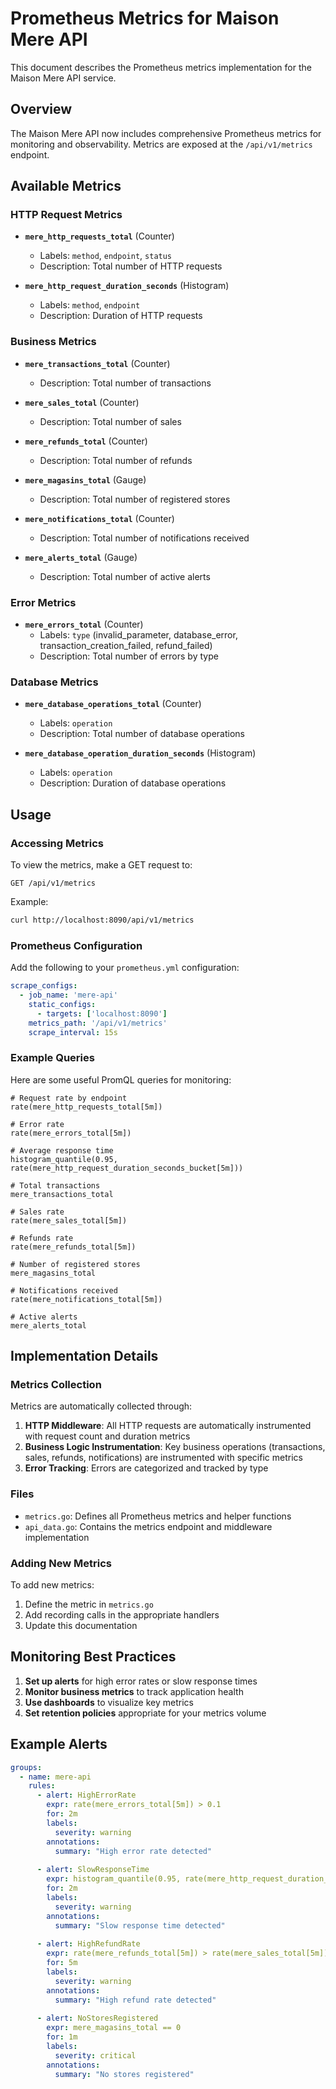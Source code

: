 # Prometheus Metrics for Maison Mere API

This document describes the Prometheus metrics implementation for the Maison Mere API service.

## Overview

The Maison Mere API now includes comprehensive Prometheus metrics for monitoring and observability. Metrics are exposed at the `/api/v1/metrics` endpoint.

## Available Metrics

### HTTP Request Metrics

- **`mere_http_requests_total`** (Counter)
  - Labels: `method`, `endpoint`, `status`
  - Description: Total number of HTTP requests

- **`mere_http_request_duration_seconds`** (Histogram)
  - Labels: `method`, `endpoint`
  - Description: Duration of HTTP requests

### Business Metrics

- **`mere_transactions_total`** (Counter)
  - Description: Total number of transactions

- **`mere_sales_total`** (Counter)
  - Description: Total number of sales

- **`mere_refunds_total`** (Counter)
  - Description: Total number of refunds

- **`mere_magasins_total`** (Gauge)
  - Description: Total number of registered stores

- **`mere_notifications_total`** (Counter)
  - Description: Total number of notifications received

- **`mere_alerts_total`** (Gauge)
  - Description: Total number of active alerts

### Error Metrics

- **`mere_errors_total`** (Counter)
  - Labels: `type` (invalid_parameter, database_error, transaction_creation_failed, refund_failed)
  - Description: Total number of errors by type

### Database Metrics

- **`mere_database_operations_total`** (Counter)
  - Labels: `operation`
  - Description: Total number of database operations

- **`mere_database_operation_duration_seconds`** (Histogram)
  - Labels: `operation`
  - Description: Duration of database operations

## Usage

### Accessing Metrics

To view the metrics, make a GET request to:
```
GET /api/v1/metrics
```

Example:
```bash
curl http://localhost:8090/api/v1/metrics
```

### Prometheus Configuration

Add the following to your `prometheus.yml` configuration:

```yaml
scrape_configs:
  - job_name: 'mere-api'
    static_configs:
      - targets: ['localhost:8090']
    metrics_path: '/api/v1/metrics'
    scrape_interval: 15s
```

### Example Queries

Here are some useful PromQL queries for monitoring:

```promql
# Request rate by endpoint
rate(mere_http_requests_total[5m])

# Error rate
rate(mere_errors_total[5m])

# Average response time
histogram_quantile(0.95, rate(mere_http_request_duration_seconds_bucket[5m]))

# Total transactions
mere_transactions_total

# Sales rate
rate(mere_sales_total[5m])

# Refunds rate
rate(mere_refunds_total[5m])

# Number of registered stores
mere_magasins_total

# Notifications received
rate(mere_notifications_total[5m])

# Active alerts
mere_alerts_total
```

## Implementation Details

### Metrics Collection

Metrics are automatically collected through:

1. **HTTP Middleware**: All HTTP requests are automatically instrumented with request count and duration metrics
2. **Business Logic Instrumentation**: Key business operations (transactions, sales, refunds, notifications) are instrumented with specific metrics
3. **Error Tracking**: Errors are categorized and tracked by type

### Files

- `metrics.go`: Defines all Prometheus metrics and helper functions
- `api_data.go`: Contains the metrics endpoint and middleware implementation

### Adding New Metrics

To add new metrics:

1. Define the metric in `metrics.go`
2. Add recording calls in the appropriate handlers
3. Update this documentation

## Monitoring Best Practices

1. **Set up alerts** for high error rates or slow response times
2. **Monitor business metrics** to track application health
3. **Use dashboards** to visualize key metrics
4. **Set retention policies** appropriate for your metrics volume

## Example Alerts

```yaml
groups:
  - name: mere-api
    rules:
      - alert: HighErrorRate
        expr: rate(mere_errors_total[5m]) > 0.1
        for: 2m
        labels:
          severity: warning
        annotations:
          summary: "High error rate detected"
          
      - alert: SlowResponseTime
        expr: histogram_quantile(0.95, rate(mere_http_request_duration_seconds_bucket[5m])) > 1
        for: 2m
        labels:
          severity: warning
        annotations:
          summary: "Slow response time detected"
          
      - alert: HighRefundRate
        expr: rate(mere_refunds_total[5m]) > rate(mere_sales_total[5m]) * 0.1
        for: 5m
        labels:
          severity: warning
        annotations:
          summary: "High refund rate detected"
          
      - alert: NoStoresRegistered
        expr: mere_magasins_total == 0
        for: 1m
        labels:
          severity: critical
        annotations:
          summary: "No stores registered"
``` 